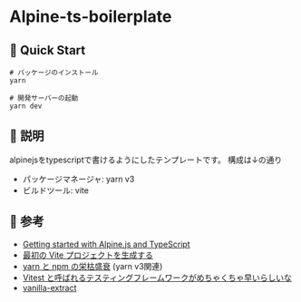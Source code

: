 # Alpine-ts-boilerplate

## 🚀 Quick Start
```shell
# パッケージのインストール
yarn

# 開発サーバーの起動
yarn dev
```

## 📝 説明
alpinejsをtypescriptで書けるようにしたテンプレートです。
構成は↓の通り
- パッケージマネージャ: yarn v3
- ビルドツール: vite

## 🔎 参考
- [Getting started with Alpine.js and TypeScript](https://dev.to/wtho/get-started-with-alpinejs-and-typescript-4dgf)
- [最初の Vite プロジェクトを生成する](https://ja.vitejs.dev/guide/#%E6%9C%80%E5%88%9D%E3%81%AE-vite-%E3%83%97%E3%83%AD%E3%82%B8%E3%82%A7%E3%82%AF%E3%83%88%E3%82%92%E7%94%9F%E6%88%90%E3%81%99%E3%82%8B)
- [yarn と npm の栄枯盛衰](https://blog.ikeryo1182.com/yarn-and-npm) (yarn v3関連)
- [Vitest と呼ばれるテスティングフレームワークがめちゃくちゃ早いらしいな](https://sapper-blog-app.vercel.app/blog/testingframework-vitest)
- [vanilla-extract](https://vanilla-extract.style/documentation/)
